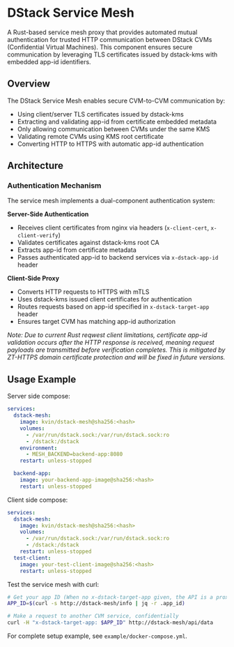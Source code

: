 # DStack Service Mesh

A Rust-based service mesh proxy that provides automated mutual authentication for trusted HTTP communication between DStack CVMs (Confidential Virtual Machines). This component ensures secure communication by leveraging TLS certificates issued by dstack-kms with embedded app-id identifiers.

## Overview

The DStack Service Mesh enables secure CVM-to-CVM communication by:
- Using client/server TLS certificates issued by dstack-kms
- Extracting and validating app-id from certificate embedded metadata
- Only allowing communication between CVMs under the same KMS
- Validating remote CVMs using KMS root certificate
- Converting HTTP to HTTPS with automatic app-id authentication

## Architecture

### Authentication Mechanism

The service mesh implements a dual-component authentication system:

**Server-Side Authentication**
- Receives client certificates from nginx via headers (`x-client-cert`, `x-client-verify`)
- Validates certificates against dstack-kms root CA
- Extracts app-id from certificate metadata
- Passes authenticated app-id to backend services via `x-dstack-app-id` header

**Client-Side Proxy**
- Converts HTTP requests to HTTPS with mTLS
- Uses dstack-kms issued client certificates for authentication
- Routes requests based on app-id specified in `x-dstack-target-app` header
- Ensures target CVM has matching app-id authorization

*Note: Due to current Rust reqwest client limitations, certificate app-id validation occurs after the HTTP response is received, meaning request payloads are transmitted before verification completes. This is mitigated by ZT-HTTPS domain certificate protection and will be fixed in future versions.*

## Usage Example

Server side compose:
```yaml
services:
  dstack-mesh:
    image: kvin/dstack-mesh@sha256:<hash>
    volumes:
      - /var/run/dstack.sock:/var/run/dstack.sock:ro
      - /dstack:/dstack
    environment:
      - MESH_BACKEND=backend-app:8080
    restart: unless-stopped

  backend-app:
    image: your-backend-app-image@sha256:<hash>
    restart: unless-stopped
```

Client side compose:
```yaml
services:
  dstack-mesh:
    image: kvin/dstack-mesh@sha256:<hash>
    volumes:
      - /var/run/dstack.sock:/var/run/dstack.sock:ro
      - /dstack:/dstack
    restart: unless-stopped
  test-client:
    image: your-test-client-image@sha256:<hash>
    restart: unless-stopped
```

Test the service mesh with curl:

```bash
# Get your app ID (When no x-dstack-target-app given, the API is a proxy to dstack guest agent)
APP_ID=$(curl -s http://dstack-mesh/info | jq -r .app_id)

# Make a request to another CVM service, confidentially
curl -H "x-dstack-target-app: $APP_ID" http://dstack-mesh/api/data
```

For complete setup example, see `example/docker-compose.yml`.
